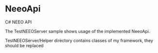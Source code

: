 # NeeoApi
C# NEEO API

The TestNEEOServer sample shows usage of the implemented NeeoApi.

TestNEEOServer/Helper directory contains classes of my framework, they should be replaced


